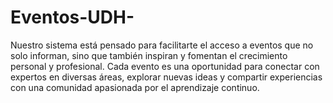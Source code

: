 # Eventos-UDH-
Nuestro sistema está pensado para facilitarte el acceso a eventos que no solo informan, sino que también inspiran y fomentan el crecimiento personal y profesional. Cada evento es una oportunidad para conectar con expertos en diversas áreas, explorar nuevas ideas y compartir experiencias con una comunidad apasionada por el aprendizaje continuo.
